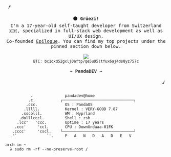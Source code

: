 <div align="justify">

<p align="left"><strong><samp><i>「</i></samp></strong></p>
  <p align="center">
    <samp>
      <b>
        ⚫ Grüezi!
      </b>
      <br>
        I'm a 17-year-old self-taught developer from Switzerland 🇨🇭, specialized in full-stack web development as well as UI/UX design. <br>Co-founded <a href="https://github.com/epilogueteam">Epilogue</a>. You can find my top projects under the pinned section down below.
      <br>
      <br>
      <a href="https://buymeacoffee.com/pandadev_"><img src="https://img.shields.io/badge/Buy_Me_A_Coffee-FFDD00?style=for-the-badge&logo=buy-me-a-coffee&logoColor=black"/></a>
      <br>
      <small>BTC: bc1qxd52gxlj0aftp7qe5u95ltfux6aj4ds8yz757c</small>
      <br>
      <br>
      <b>
         ~ PandaDEV ~
      </b>
      <br>
    </samp>
  </p>
<p align="right"><strong><samp><i>」</i></samp></strong></p>

```n

           .             ​ pandadev@home 
          .c.           ┌───────────────────────────────┐ 
         .ccc.           ​ OS : PandaOS 
        .lllll.          ​ Kernel : VERY-GOOD 7.87
       .sscolll.         ​ WM : Hyprland
      .dolllcccl.        ​ Shell : zsh
     .lcc'   'ccc.       ​ Uptime : 17 years
    .ccc'     'ccl.      ​ CPU : DownUndaaa-01FK
   .cccc'     'cscl.    └───────────────────────────────┘ 
  .'`             `'.     P   A   N   D   A   D   E   V 

arch in ~ 
  λ sudo rm -rf --no-preserve-root /
```
